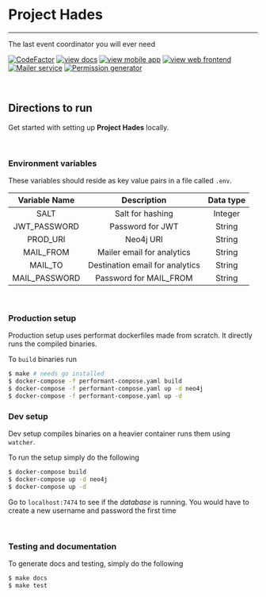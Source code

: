 # Project Hades
---

The last event coordinator you will ever need

[![CodeFactor](https://www.codefactor.io/repository/github/l04db4l4nc3r/project-hades/badge)](https://www.codefactor.io/repository/github/l04db4l4nc3r/project-hades) [![view docs](https://img.shields.io/badge/docs-view%20API%20documentation-orange.svg)](https://l04db4l4nc3r.github.io/Project-Hades/) [![view mobile app](https://img.shields.io/badge/app-view%20mobile%20app-blue.svg)](https://github.com/GDGVIT/Hades_Admin_App.git) [![view web frontend](https://img.shields.io/badge/frontend-view%20web%20frontend-yellow.svg)](https://github.com/GDGVIT/Project-Hades-Frontend.git) [![Mailer service](https://img.shields.io/badge/service-view%20mailer%20service-green.svg)](https://github.com/GDGVIT/Mailer-Microservice.git) [![Permission generator](https://img.shields.io/badge/service-view%20permission--generator%20service-red.svg)](https://github.com/GDGVIT/Permission-Generator-Microservice.git)

<br />

## Directions to run
Get started with setting up **Project Hades** locally.

<br/>

### Environment variables
These variables should reside as key value pairs in a file called `.env`.

| Variable Name | Description | Data type |
|:-------------:|:-----------:|:------:|
| SALT | Salt for hashing | Integer |
| JWT_PASSWORD | Password for JWT | String |
| PROD_URI | Neo4j URI | String |
| MAIL_FROM | Mailer email for analytics | String |
| MAIL_TO | Destination email for analytics| String | 
| MAIL_PASSWORD | Password for MAIL_FROM | String |

<br/>

### Production setup
Production setup uses performat dockerfiles made from scratch. It directly runs the compiled binaries.

To `build` binaries run

```bash
$ make # needs go installed
$ docker-compose -f performant-compose.yaml build
$ docker-compose -f performant-compose.yaml up -d neo4j
$ docker-compose -f performant-compose.yaml up -d
```

### Dev setup
Dev setup compiles binaries on a heavier container runs them using `watcher`. 

To run the setup simply do the following 

```bash
$ docker-compose build 
$ docker-compose up -d neo4j
$ docker-compose up -d
```

Go to `localhost:7474` to see if the *database* is running. You would have to create a new username and password the first time

<br/>

### Testing and documentation
To generate docs and testing, simply do the following

```bash
$ make docs
$ make test
```
